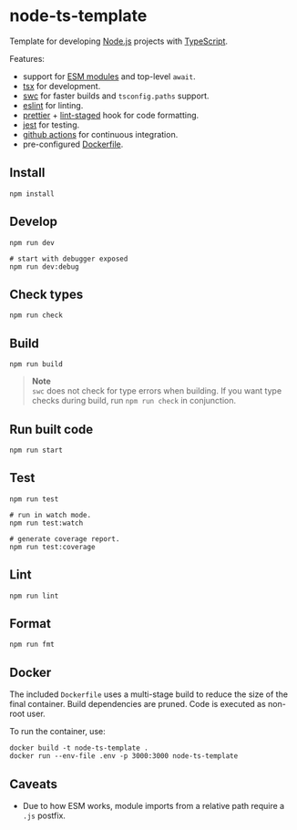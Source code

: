 # node-ts-template

Template for developing [Node.js](https://nodejs.org) projects with [TypeScript](https://www.typescriptlang.org).

Features:

- support for [ESM modules](https://nodejs.org/api/esm.html) and top-level `await`.
- [tsx](https://github.com/esbuild-kit/tsx) for development.
- [swc](https://swc.rs/) for faster builds and `tsconfig.paths` support.
- [eslint](https://eslint.org) for linting.
- [prettier](https://prettier.io/) + [lint-staged](https://github.com/okonet/lint-staged) hook for code formatting.
- [jest](https://jestjs.io/) for testing.
- [github actions](https://docs.github.com/en/actions) for continuous integration.
- pre-configured [Dockerfile](https://docker.com).

## Install

```
npm install
```

## Develop

```
npm run dev

# start with debugger exposed
npm run dev:debug
```

## Check types

```
npm run check
```

## Build

```
npm run build
```

> **Note**  
> `swc` does not check for type errors when building. If you want type checks during build, run `npm run check` in conjunction.

## Run built code

```
npm run start
```

## Test

```
npm run test

# run in watch mode.
npm run test:watch

# generate coverage report.
npm run test:coverage
```

## Lint

```
npm run lint
```

## Format

```
npm run fmt
```

## Docker

The included `Dockerfile` uses a multi-stage build to reduce the size of the final container. Build dependencies are pruned. Code is executed as non-root user.

To run the container, use:

```
docker build -t node-ts-template .
docker run --env-file .env -p 3000:3000 node-ts-template
```

## Caveats

- Due to how ESM works, module imports from a relative path require a `.js` postfix.
